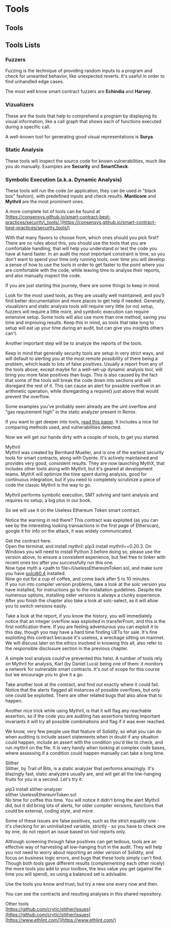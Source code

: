 # Tools

## Tools

## Tools Lists

### Fuzzers

Fuzzing is the technique of providing random inputs to a program and check for unwanted behavior, like unexpected reverts. It's useful in order to find unhandled edge cases.

The most well know smart contract fuzzers are **Echindia** and **Harvey**.

### Vizualizers

These are the tools that help to comprehend a program by displaying its visual information, like a call graph that shows each of functions executed during a specific call.

A well-known tool for generating good visual representations is **Surya**.

### Static Analysis

These tools will inspect the source code for known vulnerabilities, much like you do manually. Examples are **Security** and **SmartCheck**.

### Symbolic Execution \(a.k.a. Dynamic Analysis\)

These tools will run the code \(or application, they can be used in "black box" fashion\), with predefined inputs and check results. **Manticore** and **Mythril** are the most prominent ones.

A more complete list of tools can be found at [https://consensys.github.io/smart-contract-best-practices/security\_tools/.](https://consensys.github.io/smart-contract-best-practices/security_tools/)

With that many flavors to choose from, which ones should you pick first? There are no rules about this, you should use the tools that you are comfortable handling, that will help you understand or test the code you have at hand faster. In an audit the most important constraint is time, so you don't want to spend your time only running tools, over time you will develop a sense of how to use the tools in order to get faster to the point where you are comfortable with the code, while leaving time to analyse their reports, and also manually inspect the code.

If you are just starting this journey, there are some things to keep in mind.

Look for the most used tools, as they are usually well maintained, and you'll find better documentation and more places to get help if needed. Generally, visualizers and static analysis tools will require very little \(or no\) setup, fuzzers will require a little more, and symbolic execution can require extensive setup. Some tools will also use more than one method, saving you time and improving results. Keep this in mind, as tools that take long to setup will eat up your time during an audit, but can give you insights others can't.

Another important step will be to analyze the reports of the tools.

Keep in mind that generally security tools are setup in very strict ways, and will default to alerting you at the most remote possibility of there being a problem, which leads to lots of false positives. Usually a report from any of the tools above, except maybe for a well-set-up dynamic analysis tool, will bring you more false positives than bugs. This is also caused by the fact that some of the tools will break the code down into sections and will disregard the rest of it. This can cause an alert for possible overflow in an arithmetic operation, while disregarding a require\(\) just above that would prevent the overflow.

Some examples you've probably seen already are the uint overflow and "gas requirement high" in the static analyzer present in Remix.

If you want to get deeper into tools, [read this paper](https://publik.tuwien.ac.at/files/publik_278277.pdf). It includes a nice list comparing methods used, and vulnerabilities detected.

Now we will get our hands dirty with a couple of tools, to get you started.

Mythril  
Mythril was created by Bernhard Mueller, and is one of the earliest security tools for smart contracts, along with Oyente. It's actively maintained and provides very good, consistent results. They are now launching MythX, that includes other tools along with Mythril, but it's geared at development teams. MythX will optimize the time spent during analysis, good for continuous integration, but if you need to completely scrutinize a piece of code the classic Mythril is the way to go.

Mythril performs symbolic execution, SMT solving and taint analysis and requires no setup, a big plus in our book.

So we will use it on the Useless Ethereum Token smart contract.

Notice the warning in red there? This contract was exploited \(as you can see by the interesting looking transactions in the first page of Etherscan\), google it for info on the attack, it was widely communicated.

Get the contract here.  
Open the terminal, and install mythril: pip3 install mythril==0.20.3. On Windows you will need to install Python 3 before doing so, please use the version above, to ensure a consistent experience, but feel free to tinker with recent ones too after you successfully run this one.  
Now type myth a &lt;path to file&gt;/UselessEthereumToken.sol, and make sure you have solc@0.4 installed.  
Now go out for a cup of coffee, and come back after 5 to 10 minutes.  
If you run into compiler version problems, take a look at the solc version you have installed, for instructions go to the installation guidelines. Despite the numerous options, installing older versions is always a clunky experience. After you finish the chapter also take a look at solc-select, as it will allow you to switch versions easily.

Take a look at the report, if you know the history, you will immediately notice that an integer overflow was exploited in transferFrom, and this is the first notification there. If you are feeling adventurous you can exploit it to this day, though you may have a hard time finding UETs for sale. It's fine exploiting this contract because it's useless, a wreckage sitting on mainnet. We will discuss later on the ethics involved in knowing this all, also refer to the responsible disclosure section in the previous chapter.

A simple tool analysis could've prevented this heist. A number of tools rely on Mythril for analysis, Karl \(by Daniel Luca\) being one of them: it monitors a network for vulnerable smart contracts. It's out of scope for this course but we encourage you to give it a go.

Take another look at the contract, and find out exactly where it could fail. Notice that the alerts flagged all instances of possible overflows, but only one could be exploited. There are other related bugs that also allow that to happen.

Another nice trick while using Mythril, is that it will flag any reachable assertion, so if the code you are auditing has assertions testing important invariants it will try all possible combinations and flag if it was ever reached.

We know, very few people use that feature of Solidity, so what you can do when auditing is include assert statements when in doubt if any situation could happen, include an assert with the condition you'd like to check, and run mythril on the file. It is very handy when looking at complex code bases, where assessing if a condition could happen manually can take a long time.

Slither  
Slither, by Trail of Bits, is a static analyzer that performs amazingly. It's blazingly fast, static analyzers usually are, and will get all the low-hanging fruits for you in a second. Let's try it:

pip3 install slither-analyzer  
slither UselessEthereumToken.sol  
No time for coffee this time. You will notice it didn't bring the alert Mythril did, but it did bring lots of alerts, for older compiler versions, functions that could be external, coding style, and more.

Some of these issues are false positives, such as the strict equality one - it's checking for an uninitialized variable, strictly - so you have to check one by one, do not report an issue based on tool reports only.

Although screening through false positives can get tedious, tools are an effective way of harvesting all low-hanging fruit in the audit. They will help you not need to worry about reporting an older version of Solidity, and focus on business logic errors, and bugs that these tools simply can't find. Though both tools gave different results \(complementing each other nicely\) the more tools you add to your toolbox, the less value you get \(against the time you will spend\), so using a balanced set is advisable.

Use the tools you know and trust, but try a new one every now and then.

You can see the contracts and resulting analyses in this shared repository.

Other tools  
[https://github.com/crytic/slither/issues](https://github.com/crytic/slither/issues)  
[https://www.ethlint.com/](https://www.ethlint.com/)

